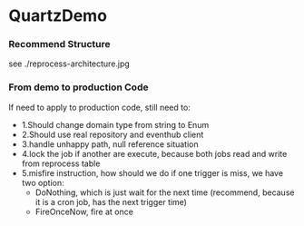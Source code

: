 # QuartzDemo
### Recommend Structure
see ./reprocess-architecture.jpg

### From demo to production Code
If need to apply to production code, still need to:
- 1.Should change domain type from string to Enum
- 2.Should use real repository and eventhub client
- 3.handle unhappy path, null reference situation
- 4.lock the job if another are execute, because both jobs read and write from reprocess table
- 5.misfire instruction, how should we do if one trigger is miss, we have two option: 
  - DoNothing, which is just wait for the next time (recommend, because it is a cron job, has the next trigger time)
  - FireOnceNow, fire at once


